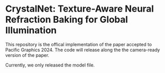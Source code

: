 # CrystalNet: Texture-Aware Neural Refraction Baking for Global Illumination
This repository is the offical implementation of the paper accepted to Pacific Graphics 2024. The code will release along the the camera-ready version of the paper.

Currently, we only released the model file.
